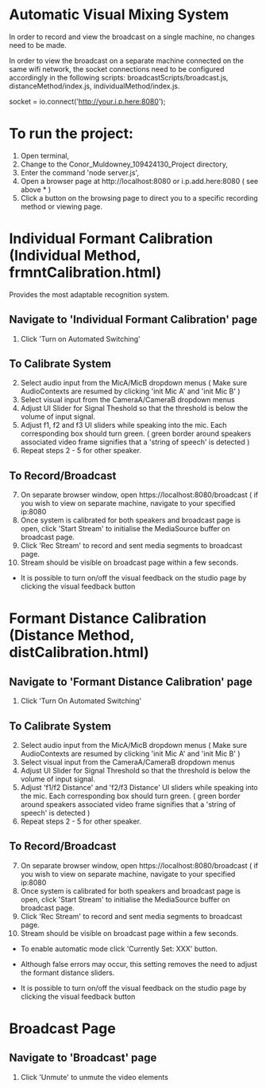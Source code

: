 Automatic Visual Mixing System
==============================

In order to record and view the broadcast on a single machine, no changes need to be made.

In order to view the broadcast on a separate machine connected on the same wifi network,
the socket connections need to be configured accordingly in the following scripts:
broadcastScripts/broadcast.js, distanceMethod/index.js, individualMethod/index.js.

socket = io.connect('http://your.i.p.here:8080');

To run the project:
===================
1. Open terminal,
2. Change to the Conor_Muldowney_109424130_Project directory,
3. Enter the command 'node server.js',
4. Open a browser page at http://localhost:8080 or i.p.add.here:8080 ( see above * )
5. Click a button on the browsing page to direct you to a specific recording method or viewing page.

# Individual Formant Calibration (Individual Method, frmntCalibration.html)
Provides the most adaptable recognition system.

## Navigate to 'Individual Formant Calibration' page

1. Click 'Turn on Automated Switching'

## To Calibrate System
2.  Select audio input from the MicA/MicB dropdown menus
    ( Make sure AudioContexts are resumed by clicking 'init Mic A' and 'init Mic B' )
3.  Select visual input from the CameraA/CameraB dropdown menus
4.  Adjust UI Slider for Signal Theshold so that the threshold is below the volume of input signal.
5.  Adjust f1, f2 and f3 UI sliders while speaking into the mic. Each corresponding box should turn green.
    ( green border around speakers associated video frame signifies that a 'string of speech' is detected )
6.  Repeat steps 2 - 5 for other speaker.


## To Record/Broadcast
7.  On separate browser window, open https://localhost:8080/broadcast
    ( if you wish to view on separate machine, navigate to your specified ip:8080
8.  Once system is calibrated for both speakers and broadcast page is open, click 'Start Stream'
    to initialise the MediaSource buffer on broadcast page.
9.  Click 'Rec Stream' to record and sent media segments to broadcast page.
10. Stream should be visible on broadcast page within a few seconds.


* It is possible to turn on/off the visual feedback on the studio page by clicking the visual feedback button

# Formant Distance Calibration (Distance Method, distCalibration.html)

## Navigate to 'Formant Distance Calibration' page

1. Click 'Turn On Automated Switching'

## To Calibrate System
2.  Select audio input from the MicA/MicB dropdown menus
    ( Make sure AudioContexts are resumed by clicking 'init Mic A' and 'init Mic B' )
3.  Select visual input from the CameraA/CameraB dropdown menus
4.  Adjust UI Slider for Signal Threshold so that the threshold is below the volume of input signal.
5.  Adjust 'f1/f2 Distance' and 'f2/f3 Distance' UI sliders while speaking into the mic.
    Each corresponding box should turn green.
    ( green border around speakers associated video frame signifies that a 'string of speech' is detected )
6.  Repeat steps 2 - 5 for other speaker.

## To Record/Broadcast
7.  On separate browser window, open https://localhost:8080/broadcast
    ( if you wish to view on separate machine, navigate to your specified ip:8080
8.  Once system is calibrated for both speakers and broadcast page is open, click 'Start Stream'
    to initialise the MediaSource buffer on broadcast page.
9.  Click 'Rec Stream' to record and sent media segments to broadcast page.
10. Stream should be visible on broadcast page within a few seconds.


* To enable automatic mode click 'Currently Set: XXX' button.
* Although false errors may occur, this setting removes the need to adjust the formant distance sliders.

* It is possible to turn on/off the visual feedback on the studio page by clicking the visual feedback button

# Broadcast Page

## Navigate to 'Broadcast' page

1. Click 'Unmute' to unmute the video elements
